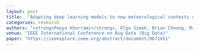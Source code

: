```yaml
---
layout: post
title:  "Adapting deep learning models to new meteorological contexts using transfer learning"
categories: research
authors: "<strong>Pooya Khorrami</strong>, Olga Simek, Brian Cheung, Mark Veillette, Rumen Dangovski, Ileana Rugina, Marin Soljacic, Pulkit Agrawal"
venue: "IEEE International Conference on Big Data (Big Data)"
paper: "https://ieeexplore.ieee.org/abstract/document/9671451"
---
```

